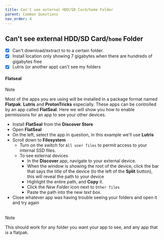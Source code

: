 ```yaml
---
title: Can't see external HDD/SD Card/home Folder
parent: Common Questions
nav_order: 4
---
```


## Can't see external HDD/SD Card/`home` Folder
- [X] Can't download/extract to to a certain folder.
- [X] Install location only showing 7 gigabytes when there are hundreds of gigabytes free
- [X] Lutris (or another app) can't see my folders

#### Flatseal

> [!NOTE]
> Most of the apps you are using will be installed in a package format named **Flatpak**. **Lutris** and **ProtonTricks** especially. These apps can be controlled by an app called **FlatSeal**. Here we will show you how to enable permissions for an app to see your other devices.

<table>
<tr>
<div class="panel">
<ul>
    <li>Install <strong>FlatSeal</strong> from the <strong>Discover Store</strong></li>
    <li>Open <strong>FlatSeal</strong></li>
    <li>On the left, select the app in question, in this example we'll use <strong>Lutris</strong></li>
    <li>Scroll down to <strong>Filesystem</strong>
        <ul>
            <li>Turn on the switch for <code>All user files</code> to permit access to your internal SSD files.</li>
            <li>To see external devices
                <ul>
                    <li>In the <strong>Discover</strong> app, navigate to your external device.</li>
                    <li>When the window is showing the root of the device, click the bar that says the title of the device (to the left of the <strong>Split</strong> button), this will reveal the path to your device</li>
                    <li>Highlight the entire path, and <strong>Copy</strong> it.</li>
                    <li>Click the <em>New Folder</em> icon next to <code>Other files</code></li>
                    <li>Paste the path into the new <em>text box</em>.</li>
                </ul>
            </li>
        </ul>
    </li>
    <li>Close whatever app was having trouble seeing your folders and open it and try again</li>
</ul>
</div>
</tr>
</table>

> [!NOTE]
> This should work for any folder you want your app to see, and any app that is a flatpak.
